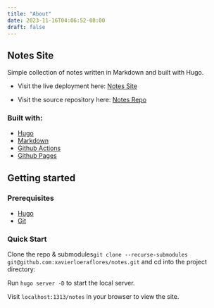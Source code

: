 ```yaml
---
title: "About"
date: 2023-11-16T04:06:52-08:00
draft: false
---
```

## Notes Site
Simple collection of notes written in Markdown and built with Hugo.

- Visit the live deployment here: 
[Notes Site](https://xavierloeraflores.github.io/notes/)

- Visit the source repository here: [Notes Repo](https://github.com/xavierloeraflores/notes)

### Built with:
- [Hugo](https://gohugo.io/)
- [Markdown](https://www.markdownguide.org/)
- [Github Actions](https://github.com/features/actions)
- [Github Pages](https://pages.github.com/)

## Getting started

### Prerequisites
- [Hugo](https://gohugo.io/getting-started/installing/)
- [Git](https://git-scm.com/downloads)

### Quick Start
Clone the repo & submodules```git clone --recurse-submodules git@github.com:xavierloeraflores/notes.git``` and cd into the project directory:

Run ```hugo server -D``` to start the local server.

Visit ```localhost:1313/notes``` in your browser to view the site.
